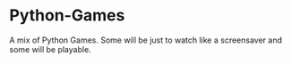 # Python-Games

A mix of Python Games. Some will be just to watch like a screensaver and some will be playable.
